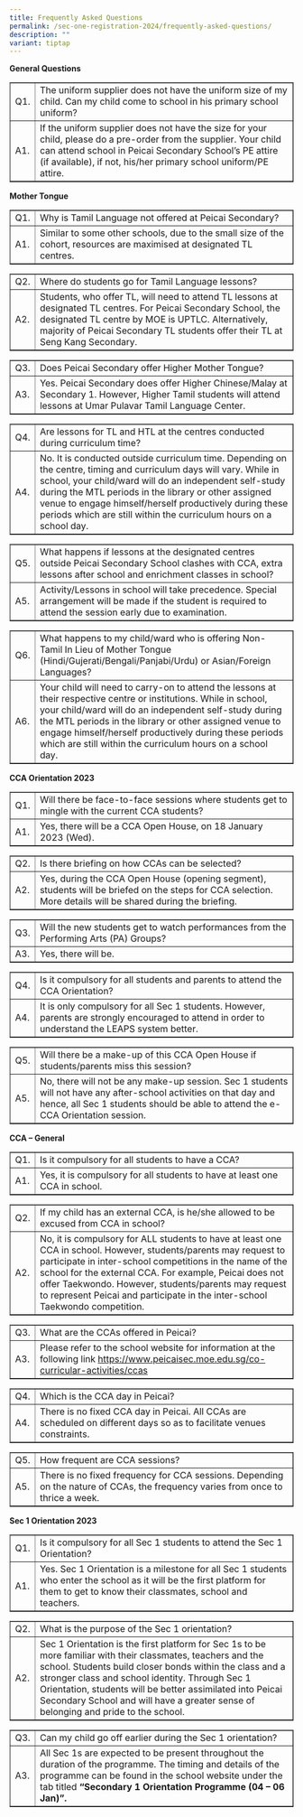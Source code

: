 ```yaml
---
title: Frequently Asked Questions
permalink: /sec-one-registration-2024/frequently-asked-questions/
description: ""
variant: tiptap
---
```

<p><strong>General Questions</strong></p>
<table style="border-collapse: collapse; width: 100%;" border="1">
<tbody>
<tr>
<td style="width: 5%;">Q1.</td>
<td style="width: 95%;">The uniform supplier does not have the uniform size of my child. Can my child come to school in his primary school uniform?</td>
</tr>
<tr>
<td style="width: 5%;">A1.</td>
<td style="width: 95%;">If the uniform supplier does not have the size for your child, please do a pre-order from the supplier. Your child can attend school in Peicai Secondary School’s PE attire (if available), if not, his/her primary school uniform/PE attire.</td>
</tr>
</tbody>
</table>
<p><strong>Mother Tongue</strong></p>
<table style="border-collapse: collapse; width: 100%;" border="1">
<tbody>
<tr>
<td style="width: 5%;">Q1.</td>
<td style="width: 95%;">Why is Tamil Language not offered at Peicai Secondary?</td>
</tr>
<tr>
<td style="width: 5%;">A1.</td>
<td style="width: 95%;">Similar to some other schools, due to the small size of the cohort, resources are maximised at designated TL centres.</td>
</tr>
</tbody>
</table>
<table style="border-collapse: collapse; width: 100%;" border="1">
<tbody>
<tr>
<td style="width: 5%;">Q2.</td>
<td style="width: 95%;">Where do students go for Tamil Language lessons?</td>
</tr>
<tr>
<td style="width: 5%;">A2.</td>
<td style="width: 95%;">Students, who offer TL, will need to attend TL lessons at designated TL centres. For Peicai Secondary School, the designated TL centre by MOE is UPTLC. Alternatively, majority of Peicai Secondary TL students offer their TL at Seng Kang Secondary.</td>
</tr>
</tbody>
</table>
<table style="border-collapse: collapse; width: 100%;" border="1">
<tbody>
<tr>
<td style="width: 5%;">Q3.</td>
<td style="width: 95%;">Does Peicai Secondary offer Higher Mother Tongue?</td>
</tr>
<tr>
<td style="width: 5%;">A3.</td>
<td style="width: 95%;">Yes. Peicai Secondary does offer Higher Chinese/Malay at Secondary 1. However, Higher Tamil students will attend lessons at Umar Pulavar Tamil Language Center.</td>
</tr>
</tbody>
</table>
<table style="border-collapse: collapse; width: 100%;" border="1">
<tbody>
<tr>
<td style="width: 5%;">Q4.</td>
<td style="width: 95%;">Are lessons for TL and HTL at the centres conducted during curriculum time?</td>
</tr>
<tr>
<td style="width: 5%;">A4.</td>
<td style="width: 95%;">No. It is conducted outside curriculum time. Depending on the centre, timing and curriculum days will vary.  While in school, your child/ward will do an independent self-study during the MTL periods in the library or other assigned venue to engage himself/herself productively during these periods which are still within the curriculum hours on a school day.</td>
</tr>
</tbody>
</table>
<table style="border-collapse: collapse; width: 100%;" border="1">
<tbody>
<tr>
<td style="width: 5%;">Q5.</td>
<td style="width: 95%;">What happens if lessons at the designated centres outside Peicai Secondary School clashes with CCA, extra lessons after school and enrichment classes in school?</td>
</tr>
<tr>
<td style="width: 5%;">A5.</td>
<td style="width: 95%;">Activity/Lessons in school will take precedence.  Special arrangement will be made if the student is required to attend the session early due to examination.</td>
</tr>
</tbody>
</table>
<table style="border-collapse: collapse; width: 100%;" border="1">
<tbody>
<tr>
<td style="width: 5%;">Q6.</td>
<td style="width: 95%;">What happens to my child/ward who is offering Non-Tamil In Lieu of Mother Tongue (Hindi/Gujerati/Bengali/Panjabi/Urdu) or Asian/Foreign Languages?</td>
</tr>
<tr>
<td style="width: 5%;">A6.</td>
<td style="width: 95%;">Your child will need to carry-on to attend the lessons at their respective centre or institutions. While in school, your child/ward will do an independent self-study during the MTL periods in the library or other assigned venue to engage himself/herself productively during these periods which are still within the curriculum hours on a school day.</td>
</tr>
</tbody>
</table>
<p><strong>CCA Orientation 2023</strong></p>
<table style="border-collapse: collapse; width: 100%;" border="1">
<tbody>
<tr>
<td style="width: 5%;">Q1.</td>
<td style="width: 95%;">Will there be face-to-face sessions where students get to mingle with the current CCA students?</td>
</tr>
<tr>
<td style="width: 5%;">A1.</td>
<td style="width: 95%;">Yes, there will be a CCA Open House, on 18 January 2023 (Wed).</td>
</tr>
</tbody>
</table>
<table style="border-collapse: collapse; width: 100%;" border="1">
<tbody>
<tr>
<td style="width: 5%;">Q2.</td>
<td style="width: 95%;">Is there briefing on how CCAs can be selected?</td>
</tr>
<tr>
<td style="width: 5%;">A2.</td>
<td style="width: 95%;">Yes, during the CCA Open House (opening segment), students will be briefed on the steps for CCA selection. More details will be shared during the briefing.</td>
</tr>
</tbody>
</table>
<table style="border-collapse: collapse; width: 100%;" border="1">
<tbody>
<tr>
<td style="width: 5%;">Q3.</td>
<td style="width: 95%;">Will the new students get to watch performances from the Performing Arts (PA) Groups?</td>
</tr>
<tr>
<td style="width: 5%;">A3.</td>
<td style="width: 95%;">Yes, there will be.</td>
</tr>
</tbody>
</table>
<table style="border-collapse: collapse; width: 100%;" border="1">
<tbody>
<tr>
<td style="width: 5%;">Q4.</td>
<td style="width: 95%;">Is it compulsory for all students and parents to attend the CCA Orientation?</td>
</tr>
<tr>
<td style="width: 5%;">A4.</td>
<td style="width: 95%;">It is only compulsory for all Sec 1 students. However, parents are strongly encouraged to attend in order to understand the LEAPS system better.</td>
</tr>
</tbody>
</table>
<table style="border-collapse: collapse; width: 100%;" border="1">
<tbody>
<tr>
<td style="width: 5%;">Q5.</td>
<td style="width: 95%;">Will there be a make-up of this CCA Open House if students/parents miss this session?</td>
</tr>
<tr>
<td style="width: 5%;">A5.</td>
<td style="width: 95%;">No, there will not be any make-up session. Sec 1 students will not have any after-school activities on that day and hence, all Sec 1 students should be able to attend the e-CCA Orientation session.</td>
</tr>
</tbody>
</table>
<p><strong>CCA – General</strong></p>
<table style="border-collapse: collapse; width: 100%;" border="1">
<tbody>
<tr>
<td style="width: 5%;">Q1.</td>
<td style="width: 95%;">Is it compulsory for all students to have a CCA?</td>
</tr>
<tr>
<td style="width: 5%;">A1.</td>
<td style="width: 95%;">Yes, it is compulsory for all students to have at least one CCA in school.</td>
</tr>
</tbody>
</table>
<table style="border-collapse: collapse; width: 100%;" border="1">
<tbody>
<tr>
<td style="width: 5%;">Q2.</td>
<td style="width: 95%;">If my child has an external CCA, is he/she allowed to be excused from CCA in school?</td>
</tr>
<tr>
<td style="width: 5%;">A2.</td>
<td style="width: 95%;">No, it is compulsory for ALL students to have at least one CCA in school. However, students/parents may request to participate in inter-school competitions in the name of the school for the external CCA. For example, Peicai does not offer Taekwondo. However, students/parents may request to represent Peicai and participate in the inter-school Taekwondo competition.</td>
</tr>
</tbody>
</table>
<table style="border-collapse: collapse; width: 100%;" border="1">
<tbody>
<tr>
<td style="width: 5%;">Q3.</td>
<td style="width: 95%;">What are the CCAs offered in Peicai?</td>
</tr>
<tr>
<td style="width: 5%;">A3.</td>
<td style="width: 95%;">Please refer to the school website for information at the following link <a href="/co-curricular-activities/ccas">https://www.peicaisec.moe.edu.sg/co-curricular-activities/ccas</a></td>
</tr>
</tbody>
</table>
<table style="border-collapse: collapse; width: 100%;" border="1">
<tbody>
<tr>
<td style="width: 5%;">Q4.</td>
<td style="width: 95%;">Which is the CCA day in Peicai?</td>
</tr>
<tr>
<td style="width: 5%;">A4.</td>
<td style="width: 95%;">There is no fixed CCA day in Peicai. All CCAs are scheduled on different days so as to facilitate venues constraints.</td>
</tr>
</tbody>
</table>
<table style="border-collapse: collapse; width: 100%;" border="1">
<tbody>
<tr>
<td style="width: 5%;">Q5.</td>
<td style="width: 95%;">How frequent are CCA sessions?</td>
</tr>
<tr>
<td style="width: 5%;">A5.</td>
<td style="width: 95%;">There is no fixed frequency for CCA sessions. Depending on the nature of CCAs, the frequency varies from once to thrice a week.</td>
</tr>
</tbody>
</table>
<p><strong>Sec 1 Orientation 2023</strong></p>
<table style="border-collapse: collapse; width: 100%;" border="1">
<tbody>
<tr>
<td style="width: 5%;">Q1.</td>
<td style="width: 95%;">Is it compulsory for all Sec 1 students to attend the Sec 1 Orientation?</td>
</tr>
<tr>
<td style="width: 5%;">A1.</td>
<td style="width: 95%;">Yes. Sec 1 Orientation is a milestone for all Sec 1 students who enter the school as it will be the first platform for them to get to know their classmates, school and teachers.</td>
</tr>
</tbody>
</table>
<table style="border-collapse: collapse; width: 100%;" border="1">
<tbody>
<tr>
<td style="width: 5%;">Q2.</td>
<td style="width: 95%;">What is the purpose of the Sec 1 orientation?</td>
</tr>
<tr>
<td style="width: 5%;">A2.</td>
<td style="width: 95%;">Sec 1 Orientation is the first platform for Sec 1s to be more familiar with their classmates, teachers and the school. Students build closer bonds within the class and a stronger class and school identity. Through Sec 1 Orientation, students will be better assimilated into Peicai Secondary School and will have a greater sense of belonging and pride to the school.</td>
</tr>
</tbody>
</table>
<table style="border-collapse: collapse; width: 100%;" border="1">
<tbody>
<tr>
<td style="width: 5%;">Q3.</td>
<td style="width: 95%;">Can my child go off earlier during the Sec 1 orientation?</td>
</tr>
<tr>
<td style="width: 5%;">A3.</td>
<td style="width: 95%;">All Sec 1s are expected to be present throughout the duration of the programme. The timing and details of the programme can be found in the school website under the tab titled <strong>“Secondary 1 Orientation Programme (04 – 06 Jan)”.</strong></td>
</tr>
</tbody>
</table>
